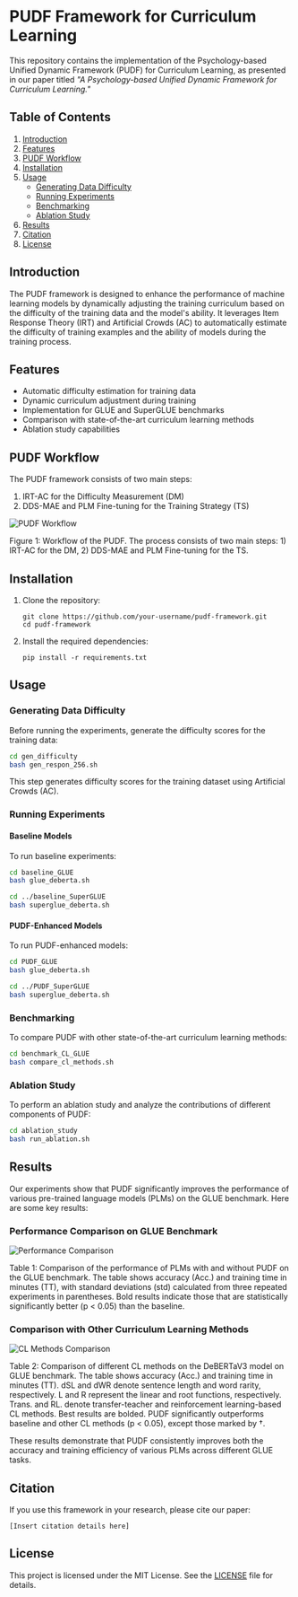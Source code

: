 # PUDF Framework for Curriculum Learning

This repository contains the implementation of the Psychology-based Unified Dynamic Framework (PUDF) for Curriculum Learning, as presented in our paper titled *"A Psychology-based Unified Dynamic Framework for Curriculum Learning."*

## Table of Contents

1. [Introduction](#introduction)
2. [Features](#features)
3. [PUDF Workflow](#pudf-workflow)
4. [Installation](#installation)
5. [Usage](#usage)
   - [Generating Data Difficulty](#generating-data-difficulty)
   - [Running Experiments](#running-experiments)
   - [Benchmarking](#benchmarking)
   - [Ablation Study](#ablation-study)
6. [Results](#results)
7. [Citation](#citation)
8. [License](#license)

## Introduction

The PUDF framework is designed to enhance the performance of machine learning models by dynamically adjusting the training curriculum based on the difficulty of the training data and the model's ability. It leverages Item Response Theory (IRT) and Artificial Crowds (AC) to automatically estimate the difficulty of training examples and the ability of models during the training process.

## Features

- Automatic difficulty estimation for training data
- Dynamic curriculum adjustment during training
- Implementation for GLUE and SuperGLUE benchmarks
- Comparison with state-of-the-art curriculum learning methods
- Ablation study capabilities

## PUDF Workflow

The PUDF framework consists of two main steps:

1. IRT-AC for the Difficulty Measurement (DM)
2. DDS-MAE and PLM Fine-tuning for the Training Strategy (TS)

![PUDF Workflow](workflow_diagram.png)

Figure 1: Workflow of the PUDF. The process consists of two main steps: 1) IRT-AC for the DM, 2) DDS-MAE and PLM Fine-tuning for the TS.

## Installation

1. Clone the repository:

   ```
   git clone https://github.com/your-username/pudf-framework.git
   cd pudf-framework
   ```

2. Install the required dependencies:

   ```
   pip install -r requirements.txt
   ```

## Usage

### Generating Data Difficulty

Before running the experiments, generate the difficulty scores for the training data:

```bash
cd gen_difficulty
bash gen_respon_256.sh
```

This step generates difficulty scores for the training dataset using Artificial Crowds (AC).

### Running Experiments

#### Baseline Models

To run baseline experiments:

```bash
cd baseline_GLUE
bash glue_deberta.sh

cd ../baseline_SuperGLUE
bash superglue_deberta.sh
```

#### PUDF-Enhanced Models

To run PUDF-enhanced models:

```bash
cd PUDF_GLUE
bash glue_deberta.sh

cd ../PUDF_SuperGLUE
bash superglue_deberta.sh
```

### Benchmarking

To compare PUDF with other state-of-the-art curriculum learning methods:

```bash
cd benchmark_CL_GLUE
bash compare_cl_methods.sh
```

### Ablation Study

To perform an ablation study and analyze the contributions of different components of PUDF:

```bash
cd ablation_study
bash run_ablation.sh
```

## Results

Our experiments show that PUDF significantly improves the performance of various pre-trained language models (PLMs) on the GLUE benchmark. Here are some key results:

### Performance Comparison on GLUE Benchmark

![Performance Comparison](performance_comparison.png)

Table 1: Comparison of the performance of PLMs with and without PUDF on the GLUE benchmark. The table shows accuracy (Acc.) and training time in minutes (TT), with standard deviations (std) calculated from three repeated experiments in parentheses. Bold results indicate those that are statistically significantly better (p < 0.05) than the baseline.

### Comparison with Other Curriculum Learning Methods

![CL Methods Comparison](cl_methods_comparison.png)

Table 2: Comparison of different CL methods on the DeBERTaV3 model on GLUE benchmark. The table shows accuracy (Acc.) and training time in minutes (TT). dSL and dWR denote sentence length and word rarity, respectively. L and R represent the linear and root functions, respectively. Trans. and RL. denote transfer-teacher and reinforcement learning-based CL methods. Best results are bolded. PUDF significantly outperforms baseline and other CL methods (p < 0.05), except those marked by †.

These results demonstrate that PUDF consistently improves both the accuracy and training efficiency of various PLMs across different GLUE tasks.

## Citation

If you use this framework in your research, please cite our paper:

```
[Insert citation details here]
```

## License

This project is licensed under the MIT License. See the [LICENSE](LICENSE) file for details.
